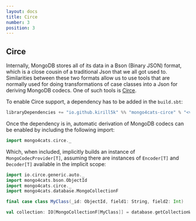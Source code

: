 ```yaml
---
layout: docs
title: Circe
number: 3
position: 3
---
```


## Circe

Internally, MongoDB stores all of its data in a Bson (Binary JSON) format, which is a close cousin of a traditional Json that we all got used to.
Similarities between these two formats allow us to use tools that are normally used for doing transformations of case classes into a Json for deriving MongoDB codecs. One of such tools is [Circe](https://circe.github.io/circe/).

To enable Circe support, a dependency has to be added in the `build.sbt`:
```scala
libraryDependencies += "io.github.kirill5k" %% "mongo4cats-circe" % "<version>"
```
Once the dependency is in, automatic derivation of MongoDB codecs can be enabled by including the following import:
```scala
import mongo4cats.circe._
```
Which, when included, implicitly builds an instance of `MongoCodecProvider[T]`, 
assuming there are instances of `Encoder[T]` and `Decoder[T]` available in the implicit scope:
```scala
import io.circe.generic.auto._
import mongo4cats.bson.ObjectId
import mongo4cats.circe._
import mongo4cats.database.MongoCollectionF

final case class MyClass(_id: ObjectId, field1: String, field2: Int)

val collection: IO[MongoCollectionF[MyClass]] = database.getCollectionWithCodec[MyClass]("mycoll")
```